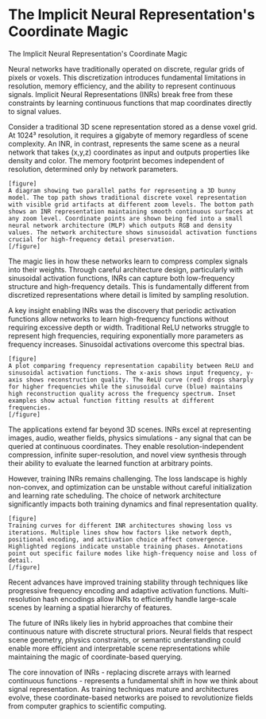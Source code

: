 # The Implicit Neural Representation's Coordinate Magic

The Implicit Neural Representation's Coordinate Magic

Neural networks have traditionally operated on discrete, regular grids of pixels or voxels. This discretization introduces fundamental limitations in resolution, memory efficiency, and the ability to represent continuous signals. Implicit Neural Representations (INRs) break free from these constraints by learning continuous functions that map coordinates directly to signal values.

Consider a traditional 3D scene representation stored as a dense voxel grid. At 1024³ resolution, it requires a gigabyte of memory regardless of scene complexity. An INR, in contrast, represents the same scene as a neural network that takes (x,y,z) coordinates as input and outputs properties like density and color. The memory footprint becomes independent of resolution, determined only by network parameters.

```
[figure]
A diagram showing two parallel paths for representing a 3D bunny model. The top path shows traditional discrete voxel representation with visible grid artifacts at different zoom levels. The bottom path shows an INR representation maintaining smooth continuous surfaces at any zoom level. Coordinate points are shown being fed into a small neural network architecture (MLP) which outputs RGB and density values. The network architecture shows sinusoidal activation functions crucial for high-frequency detail preservation.
[/figure]
```

The magic lies in how these networks learn to compress complex signals into their weights. Through careful architecture design, particularly with sinusoidal activation functions, INRs can capture both low-frequency structure and high-frequency details. This is fundamentally different from discretized representations where detail is limited by sampling resolution.

A key insight enabling INRs was the discovery that periodic activation functions allow networks to learn high-frequency functions without requiring excessive depth or width. Traditional ReLU networks struggle to represent high frequencies, requiring exponentially more parameters as frequency increases. Sinusoidal activations overcome this spectral bias.

```
[figure]
A plot comparing frequency representation capability between ReLU and sinusoidal activation functions. The x-axis shows input frequency, y-axis shows reconstruction quality. The ReLU curve (red) drops sharply for higher frequencies while the sinusoidal curve (blue) maintains high reconstruction quality across the frequency spectrum. Inset examples show actual function fitting results at different frequencies.
[/figure]
```

The applications extend far beyond 3D scenes. INRs excel at representing images, audio, weather fields, physics simulations - any signal that can be queried at continuous coordinates. They enable resolution-independent compression, infinite super-resolution, and novel view synthesis through their ability to evaluate the learned function at arbitrary points.

However, training INRs remains challenging. The loss landscape is highly non-convex, and optimization can be unstable without careful initialization and learning rate scheduling. The choice of network architecture significantly impacts both training dynamics and final representation quality.

```
[figure]
Training curves for different INR architectures showing loss vs iterations. Multiple lines show how factors like network depth, positional encoding, and activation choice affect convergence. Highlighted regions indicate unstable training phases. Annotations point out specific failure modes like high-frequency noise and loss of detail.
[/figure]
```

Recent advances have improved training stability through techniques like progressive frequency encoding and adaptive activation functions. Multi-resolution hash encodings allow INRs to efficiently handle large-scale scenes by learning a spatial hierarchy of features.

The future of INRs likely lies in hybrid approaches that combine their continuous nature with discrete structural priors. Neural fields that respect scene geometry, physics constraints, or semantic understanding could enable more efficient and interpretable scene representations while maintaining the magic of coordinate-based querying.

The core innovation of INRs - replacing discrete arrays with learned continuous functions - represents a fundamental shift in how we think about signal representation. As training techniques mature and architectures evolve, these coordinate-based networks are poised to revolutionize fields from computer graphics to scientific computing.
